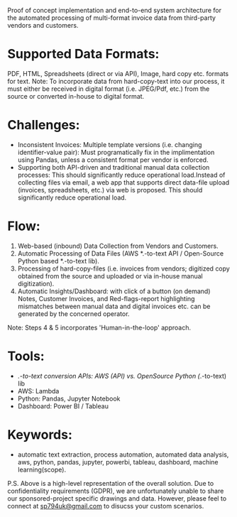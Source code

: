 Proof of concept implementation and end-to-end system architecture for the automated processing of multi-format invoice data from third-party vendors and customers.

# Supported Data Formats: 
PDF, HTML, Spreadsheets (direct or via API), Image, hard copy etc. formats for text.
Note: To incorporate data from hard-copy-text into our process, it must either be received in digital format (i.e. JPEG/Pdf, etc.) from the source or converted in-house to digital format.

# Challenges:
- Inconsistent Invoices: Multiple template versions (i.e. changing identifier-value pair): Must programatically fix in the implimentation using Pandas, unless a consistent format per vendor is enforced.
- Supporting both API-driven and traditional manual data collection processes: This should significantly reduce operational load.Instead of collecting files via email, a web app that supports direct data-file upload (invoices, spreadsheets, etc.) via web is proposed. This should significantly reduce operational load.

# Flow:
1. Web-based (inbound) Data Collection from Vendors and Customers.
2. Automatic Processing of Data Files (AWS *.-to-text API / Open-Source Python based *.-to-text lib).
3. Processing of hard-copy-files (i.e. invoices from vendors; digitized copy obtained from the source and uploaded or via in-house manual digitization).
4. Automatic Insights/Dashboard: with click of a button (on demand) Notes, Customer Invoices, and Red-flags-report highlighting mismatches between manual data and digital invoices etc. can be generated by the concerned operator.

Note: Steps 4 & 5 incorporates 'Human-in-the-loop' approach.

# Tools:
- *.-to-text conversion APIs: AWS (API) vs. OpenSource Python (*.-to-text) lib
- AWS: Lambda
- Python: Pandas, Jupyter Notebook
- Dashboard: Power BI / Tableau

# Keywords:
- automatic text extraction, process automation, automated data analysis, aws, python, pandas, jupyter, powerbi, tableau, dashboard, machine learning(scope).


P.S. Above is a high-level representation of the overall solution. Due to confidentiality requirements (GDPR), we are unfortunately unable to share our sponsored-project specific drawings and data. However, please feel to connect at sp794uk@gmail.com to disucss your custom scenarios.
